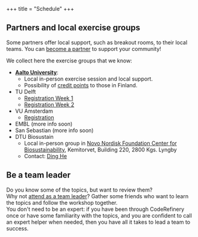 +++
title = "Schedule"
+++

## Partners and local exercise groups

Some partners offer local support, such as breakout rooms, to their local
teams. You can [become a partner](https://coderefinery.org/organization/partners/) to
support your community!

We collect here the exercise groups that we know:
- [**Aalto University**](https://scicomp.aalto.fi/):
  - Local in-person exercise session and local support.
  - Possibility of [credit points](@/certificates.md) to those in Finland.
- TU Delft
  - [Registration Week 1](https://www.tudelft.nl/en/events/2023/library/coderefinery-workshops-i)
  - [Registration Week 2](https://www.tudelft.nl/en/events/2023/library/coderefinery-workshops-ii)
- VU Amsterdam
  - [Registration](https://vu.nl/en/events/2023/workshops-coderefinery)
- EMBL (more info soon)
- San Sebastian (more info soon)
- DTU Biosustain
  - Local in-person group in [Novo Nordisk Foundation Center for Biosustainability](https://www.biosustain.dtu.dk/), Kemitorvet, Building 220, 2800 Kgs. Lyngby
  - Contact: [Ding He](https://orbit.dtu.dk/en/persons/ding-he)


## Be a team leader

Do you know some of the topics, but want to review them?  
Why not [attend as a team leader](@/join.md)? 
Gather some friends who want to learn the topics and follow the workshop together.  
You don't need to be an expert: if you have been through CodeRefinery once or have some familiarity
with the topics, and you are confident to call an expert helper when needed,
then you have all it takes to lead a team to success.
